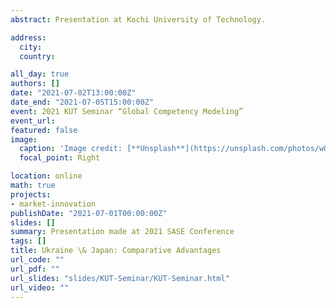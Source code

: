 ```yaml
---
abstract: Presentation at Kochi University of Technology.

address:
  city:
  country:

all_day: true
authors: []
date: "2021-07-02T13:00:00Z"
date_end: "2021-07-05T15:00:00Z"
event: 2021 KUT Seminar “Global Competency Modeling”
event_url:
featured: false
image:
  caption: 'Image credit: [**Unsplash**](https://unsplash.com/photos/wO42Rmamef8)'
  focal_point: Right

location: online
math: true
projects:
- market-innovation
publishDate: "2021-07-01T00:00:00Z"
slides: []
summary: Presentation made at 2021 SASE Conference
tags: []
title: Ukraine \& Japan: Comparative Advantages
url_code: ""
url_pdf: ""
url_slides: "slides/KUT-Seminar/KUT-Seminar.html"
url_video: ""
---
```


